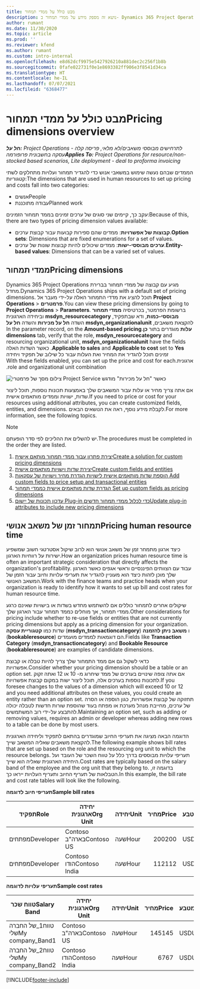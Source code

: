 ```yaml
---
title: מבט כולל על ממדי תמחור
description: נושא זה מספק מידע על ממדי תמחור ב- Dynamics 365 Project Operations.
author: rumant
ms.date: 11/30/2020
ms.topic: article
ms.prod: ''
ms.reviewer: kfend
ms.author: rumant
ms.custom: intro-internal
ms.openlocfilehash: e8d62dcf9975e5427926210a881dec2c256f1b8b
ms.sourcegitcommit: 0fafe022731f0e1e8693382ff906e3f8541d34ca
ms.translationtype: HT
ms.contentlocale: he-IL
ms.lasthandoff: 07/07/2021
ms.locfileid: "6368477"
---
```

# <a name="pricing-dimensions-overview"></a><span data-ttu-id="953d4-103">מבט כולל על ממדי תמחור</span><span class="sxs-lookup"><span data-stu-id="953d4-103">Pricing dimensions overview</span></span>

<span data-ttu-id="953d4-104">_**חל על:** Project Operations לתרחישים מבוססי משאבים/לא מלאי, פריסה קלה - עסקה בחשבונית פרופורמה_</span><span class="sxs-lookup"><span data-stu-id="953d4-104">_**Applies To:** Project Operations for resource/non-stocked based scenarios, Lite deployment - deal to proforma invoicing_</span></span>

<span data-ttu-id="953d4-105">הממדים שבהם נעשה שימוש במשאבי אנוש כדי להגדיר תמחור ועלויות מתחלקים לשתי קטגוריות:</span><span class="sxs-lookup"><span data-stu-id="953d4-105">The dimensions that are used in human resources to set up pricing and costs fall into two categories:</span></span>

- <span data-ttu-id="953d4-106">אנשים</span><span class="sxs-lookup"><span data-stu-id="953d4-106">People</span></span>
- <span data-ttu-id="953d4-107">עבודה מתוכננת</span><span class="sxs-lookup"><span data-stu-id="953d4-107">Planned work</span></span>

<span data-ttu-id="953d4-108">עקב כך, קיימים שני סוגים של ערכים זמינים בממד תמחור הזמינים:</span><span class="sxs-lookup"><span data-stu-id="953d4-108">Because of this, there are two types of pricing dimension values available:</span></span>

- <span data-ttu-id="953d4-109">**קבוצות של אפשרויות**: ממדים שהם ספירות קבועות עבור קבוצת ערכים.</span><span class="sxs-lookup"><span data-stu-id="953d4-109">**Option sets**: Dimensions that are fixed enumerations for a set of values.</span></span>
- <span data-ttu-id="953d4-110">**ערכים מבוססי-ישות**: ממדים שיכולים להיות קבוצות שונות של ערכים.</span><span class="sxs-lookup"><span data-stu-id="953d4-110">**Entity-based values**: Dimensions that can be a varied set of values.</span></span>

## <a name="pricing-dimensions"></a><span data-ttu-id="953d4-111">ממדי תמחור</span><span class="sxs-lookup"><span data-stu-id="953d4-111">Pricing dimensions</span></span>

<span data-ttu-id="953d4-112">Dynamics 365 Project Operations מגיע עם קבוצה של ממדי תמחור בברירת מחדל.</span><span class="sxs-lookup"><span data-stu-id="953d4-112">Dynamics 365 Project Operations ships with a default set of pricing dimensions.</span></span> <span data-ttu-id="953d4-113">תוכל להציג את מדדי התמחור האלה על-ידי מעבר אל **Project Operations** > **פרמטרים**.</span><span class="sxs-lookup"><span data-stu-id="953d4-113">You can view these pricing dimensions by going to **Project Operations** > **Parameters**.</span></span> <span data-ttu-id="953d4-114">ברשומת הפרמטר, בכרטיסיה **‬‏‫ממדי תמחור מבוססי-כמות**, ודא שבתפקיד, **msdyn_resourcecategory** וביחידה הארגונית להקצאת משאבים, **msdyn_organizationalunit** השדה **‏‫חל על מכירות‬** והשדה **‏‫חל על עלות‬** מוגדרים בתור **כן**.</span><span class="sxs-lookup"><span data-stu-id="953d4-114">In the parameter record, on the **Amount-based pricing dimensions** tab, verify that the role, **msdyn_resourcecategory** and resourcing organizational unit, **msdyn_organizationalunit** have the fields **Applicable to sales** and **Applicable to cost** set to **Yes**.</span></span> <span data-ttu-id="953d4-115">כאשר השדות האלה זמינים תוכל להגדיר את המחיר ואת העלות עבור כל שילוב של תפקיד ויחידה ארגונית.</span><span class="sxs-lookup"><span data-stu-id="953d4-115">With these fields enabled, you can set up the price and cost for each role and organizational unit combination.</span></span>

![צילום מסך של פרמטרי Project Service כאשר "חל על מכירות" מודגש](media/PS-OOB-parameters.png)

<span data-ttu-id="953d4-117">אם אתה צריך מחיר או עלות עבור המשאבים שלך באמצעות תכונות נוספות, תוכל ליצור שדות, ישויות וממדים מותאמים אישית.</span><span class="sxs-lookup"><span data-stu-id="953d4-117">If you need to price or cost for your resources using additional attributes, you can create customized fields, entities, and dimensions.</span></span> <span data-ttu-id="953d4-118">לקבלת מידע נוסף, ראה את הנושאים הבאים.</span><span class="sxs-lookup"><span data-stu-id="953d4-118">For more information, see the following topics.</span></span> 
  
  > [!NOTE]
  > <span data-ttu-id="953d4-119">יש להשלים את ההליכים לפי סדר הופעתם.</span><span class="sxs-lookup"><span data-stu-id="953d4-119">The procedures must be completed in the order they are listed.</span></span>

1. [<span data-ttu-id="953d4-120">יצירת פתרון עבור ממדי תמחור מותאם אישית</span><span class="sxs-lookup"><span data-stu-id="953d4-120">Create a solution for custom pricing dimensions</span></span>](../sales/create-solution-custompd.md)
2. [<span data-ttu-id="953d4-121">יצירת שדות וישויות מותאמים אישית</span><span class="sxs-lookup"><span data-stu-id="953d4-121">Create custom fields and entities</span></span>](create-custom-fields-entities-pricing-dimensions.md)
3. [<span data-ttu-id="953d4-122">הוספת שדות מותאמים אישית לישויות הגדרת מחיר וישויות של עסקאות </span><span class="sxs-lookup"><span data-stu-id="953d4-122">Add custom fields to price setup and transactional entities</span></span>](add-custom-fields-price-setup-transactional-entities.md)
4. [<span data-ttu-id="953d4-123">הגדרת שדות מותאמים אישית כממדי תמחור </span><span class="sxs-lookup"><span data-stu-id="953d4-123">Set up custom fields as pricing dimensions</span></span>](set-up-custom-fields-pricing-dimensions.md)
5. [<span data-ttu-id="953d4-124">עדכון תכונות של יישום Plug-in כדי לכלול ממדי תמחור חדשים</span><span class="sxs-lookup"><span data-stu-id="953d4-124">Update plug-in attributes to include new pricing dimensions</span></span>](update-plugin-attributes-pd.md)


## <a name="pricing-human-resource-time"></a><span data-ttu-id="953d4-125">תמחור זמן של משאב אנושי</span><span class="sxs-lookup"><span data-stu-id="953d4-125">Pricing human resource time</span></span>
<span data-ttu-id="953d4-126">כיצד ארגון מתמחר זמן של משאב אנושי הוא לרוב שיקול אסטרטגי חשוב שמשפיע ישירות על רווחיות הארגון.</span><span class="sxs-lookup"><span data-stu-id="953d4-126">How an organization prices human resource time is often an important strategic consideration that directly affects the organization's profitability.</span></span> <span data-ttu-id="953d4-127">עבוד עם הצוותים הפיננסיים וראשי אגפים כאשר הארגון שלך מוכן לזהות כיצד הוא מעוניין להגדיר את תעריפי עלויות וחיוב עבור הזמן של המשאב האנושי.</span><span class="sxs-lookup"><span data-stu-id="953d4-127">Work with the finance teams and practice heads when your organization is ready to identify how it wants to set up bill and cost rates for human resource time.</span></span>

<span data-ttu-id="953d4-128">שיקולים אחרים לתמחור כוללים אם להשתמש מחדש בשדות או בישויות שאינם כרגע ממדי תמחור, אך מוחלים כממד תמחור עבור הארגון שלך.</span><span class="sxs-lookup"><span data-stu-id="953d4-128">Other considerations for pricing include whether to re-use fields or entities that are not currently pricing dimensions but apply as a pricing dimension for your organization.</span></span> <span data-ttu-id="953d4-129">שדות כמו **קטגוריית עסקה** (**msdyn_transactioncategory**) ו **משאב ניתן להזמנה** (**bookableresource**) הם דוגמאות לממדים מועמדים.</span><span class="sxs-lookup"><span data-stu-id="953d4-129">Fields like **Transaction Category** (**msdyn_transactioncategory**) and **Bookable Resource** (**bookableresource**) are examples of candidate dimensions.</span></span> 

<span data-ttu-id="953d4-130">כדאי לשקול גם אם ממד התמחור שלך צריך להיות טבלה או קבוצת אפשרויות.</span><span class="sxs-lookup"><span data-stu-id="953d4-130">Consider whether your pricing dimension should be a table or an option set.</span></span> <span data-ttu-id="953d4-131">אם אתה צופה שינויים בערכים של ממד שיחרוג מ- 10 או 12 ואתה זקוק לתכונות נוספות בערכים אלה, תוכל ליצור ישות במקום קבוצת אפשרויות.</span><span class="sxs-lookup"><span data-stu-id="953d4-131">If you foresee changes to the values of a dimension which will exceed 10 or 12 and you need additional attributes on these values, you could create an entity rather than an option set.</span></span> <span data-ttu-id="953d4-132">תחזוקה של קבוצת אפשרויות, כגון הוספה או הסרה של ערכים, מחייבת מנהל מערכת או מפתח בעוד שהוספת שורות חדשות לטבלה יכולה להתבצע על-ידי רוב המשתמשים.</span><span class="sxs-lookup"><span data-stu-id="953d4-132">Maintaining an option set, such as adding or removing values, requires an admin or developer whereas adding new rows to a table can be done by most users.</span></span>

<span data-ttu-id="953d4-133">הדוגמה הבאה מציגה את תעריפי החיוב שמוגדרים בהתאם לתפקיד וליחידה הארגונית להקצאת משאבים שאליה המשאב שייך.</span><span class="sxs-lookup"><span data-stu-id="953d4-133">The following example shows bill rates that are set up based on the role and the resourcing org unit to which the resource belongs.</span></span> <span data-ttu-id="953d4-134">תעריפי עלויות מבוססים בדרך כלל על טווח השכר של העובד ועל היחידה הארגונית שאליה הוא שייך.</span><span class="sxs-lookup"><span data-stu-id="953d4-134">Cost rates are typically based on the salary band of the employee and the org unit that they belong to.</span></span> <span data-ttu-id="953d4-135">בדוגמה זו, הטבלאות של תעריף החיוב ותעריף העלויות ייראו כך.</span><span class="sxs-lookup"><span data-stu-id="953d4-135">In this example, the bill rate and cost rate tables will look like the following.</span></span>

<span data-ttu-id="953d4-136">**תעריפי חיוב לדוגמה**</span><span class="sxs-lookup"><span data-stu-id="953d4-136">**Sample bill rates**</span></span>

| <span data-ttu-id="953d4-137">תפקיד</span><span class="sxs-lookup"><span data-stu-id="953d4-137">Role</span></span>        | <span data-ttu-id="953d4-138">יחידה ארגונית</span><span class="sxs-lookup"><span data-stu-id="953d4-138">Org Unit</span></span>    |<span data-ttu-id="953d4-139">יחידה</span><span class="sxs-lookup"><span data-stu-id="953d4-139">Unit</span></span>      |<span data-ttu-id="953d4-140">מחיר</span><span class="sxs-lookup"><span data-stu-id="953d4-140">Price</span></span>      |<span data-ttu-id="953d4-141">מטבע</span><span class="sxs-lookup"><span data-stu-id="953d4-141">Currency</span></span>  |
| ------------|-------------|----------|----------:|----------|
| <span data-ttu-id="953d4-142">מפתחים</span><span class="sxs-lookup"><span data-stu-id="953d4-142">Developer</span></span>   | <span data-ttu-id="953d4-143">Contoso בארה"ב</span><span class="sxs-lookup"><span data-stu-id="953d4-143">Contoso US</span></span>  |<span data-ttu-id="953d4-144">שעה</span><span class="sxs-lookup"><span data-stu-id="953d4-144">Hour</span></span> | <span data-ttu-id="953d4-145">200</span><span class="sxs-lookup"><span data-stu-id="953d4-145">200</span></span>|<span data-ttu-id="953d4-146">USD</span><span class="sxs-lookup"><span data-stu-id="953d4-146">USD</span></span>     |
| <span data-ttu-id="953d4-147">מפתחים</span><span class="sxs-lookup"><span data-stu-id="953d4-147">Developer</span></span>   | <span data-ttu-id="953d4-148">Contoso הודו</span><span class="sxs-lookup"><span data-stu-id="953d4-148">Contoso India</span></span> |<span data-ttu-id="953d4-149">שעה</span><span class="sxs-lookup"><span data-stu-id="953d4-149">Hour</span></span>|   <span data-ttu-id="953d4-150">112</span><span class="sxs-lookup"><span data-stu-id="953d4-150">112</span></span>|<span data-ttu-id="953d4-151">USD</span><span class="sxs-lookup"><span data-stu-id="953d4-151">USD</span></span>     |


<span data-ttu-id="953d4-152">**תעריפי עלויות לדוגמה**</span><span class="sxs-lookup"><span data-stu-id="953d4-152">**Sample cost rates**</span></span>

| <span data-ttu-id="953d4-153">טווח שכר</span><span class="sxs-lookup"><span data-stu-id="953d4-153">Salary Band</span></span>     | <span data-ttu-id="953d4-154">יחידה ארגונית</span><span class="sxs-lookup"><span data-stu-id="953d4-154">Org Unit</span></span>    |<span data-ttu-id="953d4-155">יחידה</span><span class="sxs-lookup"><span data-stu-id="953d4-155">Unit</span></span>      |<span data-ttu-id="953d4-156">מחיר</span><span class="sxs-lookup"><span data-stu-id="953d4-156">Price</span></span>      |<span data-ttu-id="953d4-157">מטבע</span><span class="sxs-lookup"><span data-stu-id="953d4-157">Currency</span></span>  |
| ----------------|-------------|----------|----------:|----------|
| <span data-ttu-id="953d4-158">טווח1_של החברה שלי</span><span class="sxs-lookup"><span data-stu-id="953d4-158">My company_Band1</span></span> | <span data-ttu-id="953d4-159">Contoso בארה"ב</span><span class="sxs-lookup"><span data-stu-id="953d4-159">Contoso US</span></span>  |<span data-ttu-id="953d4-160">שעה</span><span class="sxs-lookup"><span data-stu-id="953d4-160">Hour</span></span> | <span data-ttu-id="953d4-161">145</span><span class="sxs-lookup"><span data-stu-id="953d4-161">145</span></span>|<span data-ttu-id="953d4-162">USD</span><span class="sxs-lookup"><span data-stu-id="953d4-162">USD</span></span>     |
| <span data-ttu-id="953d4-163">טווח2_של החברה שלי</span><span class="sxs-lookup"><span data-stu-id="953d4-163">My company_Band2</span></span> | <span data-ttu-id="953d4-164">Contoso הודו</span><span class="sxs-lookup"><span data-stu-id="953d4-164">Contoso India</span></span> |<span data-ttu-id="953d4-165">שעה</span><span class="sxs-lookup"><span data-stu-id="953d4-165">Hour</span></span>|   <span data-ttu-id="953d4-166">67</span><span class="sxs-lookup"><span data-stu-id="953d4-166">67</span></span>|<span data-ttu-id="953d4-167">USD</span><span class="sxs-lookup"><span data-stu-id="953d4-167">USD</span></span>     |


[!INCLUDE[footer-include](../includes/footer-banner.md)]